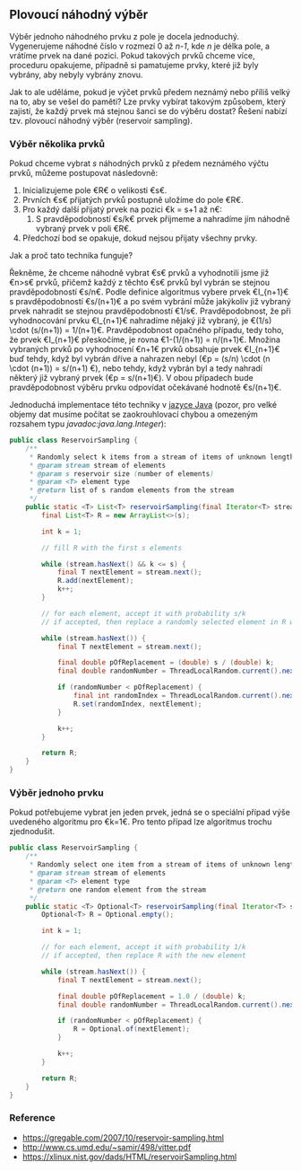## Plovoucí náhodný výběr

Výběr jednoho náhodného prvku z pole je docela jednoduchý. 
Vygenerujeme náhodné číslo v rozmezí 0 až *n-1*, kde *n* je délka pole, a vrátíme prvek na dané pozici.
Pokud takových prvků chceme více, proceduru opakujeme, případně si pamatujeme prvky, které již byly vybrány, aby nebyly vybrány znovu.

Jak to ale uděláme, pokud je výčet prvků předem neznámý nebo příliš velký na to, aby se vešel do paměti?
Lze prvky vybírat takovým způsobem, který zajistí, že každý prvek má stejnou šanci se do výběru dostat?
Řešení nabízí tzv. plovoucí náhodný výběr (reservoir sampling).

### Výběr několika prvků

Pokud chceme vybrat *s* náhodných prvků z předem neznámého výčtu prvků, můžeme postupovat následovně:

1. Inicializujeme pole €R€ o velikosti €s€.
1. Prvních €s€ přijatých prvků postupně uložíme do pole €R€.
1. Pro každý další přijatý prvek na pozici €k = s+1 až n€:
    1. S pravděpodobností €s/k€ prvek přijmeme a nahradíme jím náhodně vybraný prvek v poli €R€.
1. Předchozí bod se opakuje, dokud nejsou přijaty všechny prvky.

Jak a proč tato technika funguje? 

Řekněme, že chceme náhodně vybrat €s€ prvků a vyhodnotili jsme již €n>s€ prvků, přičemž každý z těchto €s€ prvků byl vybrán se stejnou pravděpodobností €s/n€.
Podle definice algoritmus vybere prvek €I_{n+1}€ s pravděpodobností €s/(n+1)€ a po svém vybrání může jakýkoliv již vybraný prvek nahradit se stejnou pravděpodobností €1/s€.
Pravděpodobnost, že při vyhodnocování prvku €I_{n+1}€ nahradíme nějaký již vybraný, je €(1/s) \cdot (s/(n+1)) = 1/(n+1)€.
Pravděpodobnost opačného případu, tedy toho, že prvek €I_{n+1}€ přeskočíme, je rovna €1-(1/(n+1)) = n/(n+1)€.
Množina vybraných prvků po vyhodnocení €n+1€ prvků obsahuje prvek €I_{n+1}€ buď tehdy, když byl vybrán dříve a nahrazen nebyl (€p = (s/n) \cdot (n \cdot (n+1)) = s/(n+1) €), nebo tehdy, když vybrán byl a tedy nahradí některý již vybraný prvek (€p = s/(n+1)€).
V obou případech bude pravděpodobnost výběru prvku odpovídat očekávané hodnotě €s/(n+1)€.

Jednoduchá implementace této techniky v [jazyce Java](wiki/java) (pozor, pro velké objemy dat musíme počítat se zaokrouhlovací chybou a omezeným rozsahem typu *javadoc:java.lang.Integer*):

```java
public class ReservoirSampling {
    /**
     * Randomly select k items from a stream of items of unknown length.
     * @param stream stream of elements
     * @param s reservoir size (number of elements)
     * @param <T> element type
     * @return list of s random elements from the stream
     */
    public static <T> List<T> reservoirSampling(final Iterator<T> stream, final int s) {
        final List<T> R = new ArrayList<>(s);

        int k = 1;

        // fill R with the first s elements

        while (stream.hasNext() && k <= s) {
            final T nextElement = stream.next();
            R.add(nextElement);
            k++;
        }

        // for each element, accept it with probability s/k
        // if accepted, then replace a randomly selected element in R with the new element

        while (stream.hasNext()) {
            final T nextElement = stream.next();

            final double pOfReplacement = (double) s / (double) k;
            final double randomNumber = ThreadLocalRandom.current().nextDouble();

            if (randomNumber < pOfReplacement) {
                final int randomIndex = ThreadLocalRandom.current().nextInt(s);
                R.set(randomIndex, nextElement);
            }

            k++;
        }

        return R;
    }
}
```

### Výběr jednoho prvku

Pokud potřebujeme vybrat jen jeden prvek, jedná se o speciální případ výše uvedeného algoritmu pro €k=1€.
Pro tento případ lze algoritmus trochu zjednodušit.

```java
public class ReservoirSampling {
    /**
     * Randomly select one item from a stream of items of unknown length.
     * @param stream stream of elements
     * @param <T> element type
     * @return one random element from the stream
     */
    public static <T> Optional<T> reservoirSampling(final Iterator<T> stream) {
        Optional<T> R = Optional.empty();

        int k = 1;

        // for each element, accept it with probability 1/k
        // if accepted, then replace R with the new element

        while (stream.hasNext()) {
            final T nextElement = stream.next();

            final double pOfReplacement = 1.0 / (double) k;
            final double randomNumber = ThreadLocalRandom.current().nextDouble();

            if (randomNumber < pOfReplacement) {
                R = Optional.of(nextElement);
            }

            k++;
        }

        return R;
    }
}
```

### Reference

- https://gregable.com/2007/10/reservoir-sampling.html
- http://www.cs.umd.edu/~samir/498/vitter.pdf
- https://xlinux.nist.gov/dads/HTML/reservoirSampling.html